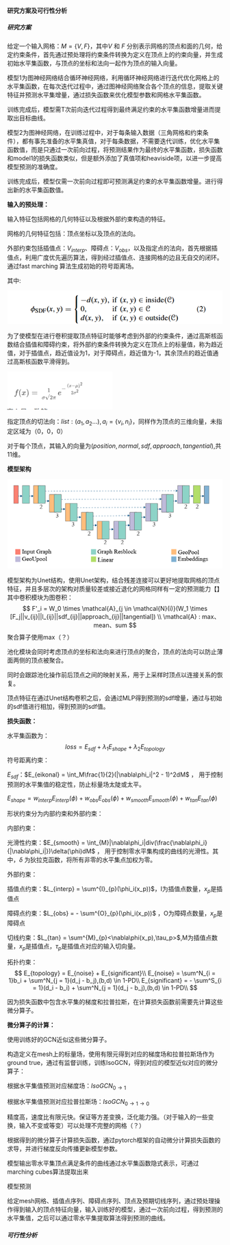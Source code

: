 #### 研究方案及可行性分析

##### 研究方案

给定一个输入网格：$M = \{V,F\}$，其中$V$ 和 $F$ 分别表示网格的顶点和面的几何，给定约束条件，首先通过预处理将约束条件转换为定义在顶点上的约束向量，并生成初始水平集函数，与顶点的坐标和法向一起作为顶点的输入向量。

模型1为图神经网络结合循环神经网络，利用循环神经网络进行迭代优化网格上的水平集函数，在每次迭代过程中，通过图神经网络聚合各个顶点的信息，提取关键特征并预测水平集增量，通过损失函数来优化模型参数和网格水平集函数。

训练完成后，模型需T次前向迭代过程得到最终满足约束的水平集函数增量进而提取出目标曲线。

模型2为图神经网络，在训练过程中，对于每条输入数据（三角网格和约束条件），都有事先准备的水平集真值，对于每条数据，不需要迭代训练，优化水平集函数值，而是只通过一次前向过程，将预测结果作为最终的水平集函数，损失函数和model1的损失函数类似，但是额外添加了真值项和heaviside项，以进一步提高模型预测的准确度。

训练完成后，模型仅需一次前向过程即可预测满足约束的水平集函数增量。进行得出新的水平集函数值。

**输入的预处理：**

输入特征包括网格的几何特征以及根据外部约束构造的特征。

网格的几何特征包括：顶点坐标以及顶点的法向。

外部约束包括插值点：$V_{interp}$、障碍点：$V_{obs}$，以及指定点的法向，首先根据插值点，利用广度优先遍历算法，得到经过插值点、连接网格的边且无自交的闭环。通过fast marching 算法生成初始的符号距离场。

其中:

![image-20241120154829171](https://raw.githubusercontent.com/poinne/md-pic/main/image-20241120154829171.png)

为了使模型在进行卷积提取顶点特征时能够考虑到外部的约束条件，通过高斯核函数结合插值和障碍约束，将外部约束条件转换为定义在顶点上的标量值，称为趋近值，对于插值点，趋近值设为1，对于障碍点，趋近值为-1，其余顶点的趋近值通过高斯核函数平滑得到。

![image-20241120172211249](https://raw.githubusercontent.com/poinne/md-pic/main/image-20241120172211249.png)

指定顶点的切法向：$list:(a_1,a_2...), a_i = \{v_i,n_i\}$，同样作为顶点的三维向量，未指定区域为（0，0，0）

对于每个顶点，其输入的向量为$(position, normal, sdf, approach, tangential)$,共11维。

**模型架构**

![image-20241120135548751](https://raw.githubusercontent.com/poinne/md-pic/main/image-20241120135548751.png)

模型架构为Unet结构，使用Unet架构，结合残差连接可以更好地提取网格的顶点特征，并且多层次的架构对质量较差或接近退化的网格同样有一定的预测能力【】其中卷积模块为图卷积：
$$
F'_i = W_0 \times \mathcal{A}_{j \in \mathcal{N}(i)}(W_1 \times [F_j||v_{ij}||l_{ij}||sdf_{ij}||approach_{ij}||tangential]) \\
\mathcal{A} : max、mean、sum
$$
聚合算子使用max（？）

池化模块会同时考虑顶点的坐标和法向来进行顶点的聚合，顶点的法向可以防止薄面两侧的顶点被聚合。

同时会跟踪池化操作前后顶点之间的映射关系，用于上采样时顶点以连接关系的恢复。

顶点特征在通过Unet结构卷积之后，会通过MLP得到预测的sdf增量，通过与初始的sdf值进行相加，得到预测的sdf值。

**损失函数：**

水平集函数为：
$$
loss  = E_{sdf} + \lambda_1E_{shape} +\lambda_2E_{topology}
$$
符号距离约束：

$E_{sdf}$：$E_{eikonal} = \int_M\frac{1}{2}(|\nabla\phi_i|^2 - 1)^2dM$ ， 用于控制预测的水平集值的稳定性，防止标量场太陡或太平。

$E_{shape} = w_{interp}E_{interp}(\phi) + w_{obs}E_{obs}(\phi) + w_{smooth}E_{smooth}(\phi) + w_{tan}E_{tan}(\phi)$

形状约束分为内部约束和外部约束：

内部约束：

光滑性约束：$E_{smooth} = \int_{M}|\nabla\phi_i|div(\frac{\nabla\phi_i}{|\nabla\phi_i|})\delta(\phi)dM$ ， 用于控制零水平集构成的曲线的光滑性。其中，$\delta$ 为狄拉克函数，将所有非零的水平集点加权为零。

外部约束：

插值点约束：$L_{interp} = \sum^{I}_{p}(\phi_i(x_p))$，I为插值点数量，$x_p$是插值点

障碍点约束：$L_{obs} = - \sum^{O}_{p}(\phi_i(x_p))$ ，O为障碍点数量，$x_p$是障碍点

切线约束：$L_{tan} = \sum^{M}_{p}<\nabla\phi(x_p),\tau_p>$,M为插值点数量，$x_p$是插值点，$\tau_p$是插值点对应的输入切向量。

拓扑约束：
$$
E_{topology} = E_{noise} + E_{significant}\\
E_{noise} = \sum^N_{i = 1}b_i + \sum^N_{j = 1}(d_j - b_j),(b,d) \in 1-PD\\
E_{significant} = - \sum^S_{i = 1}(d_i - b_i) + \sum^N_{j = 1}(d_j - b_j),(b,d) \in 1-PD\\
$$


因为损失函数中包含水平集的梯度和拉普拉斯，在计算损失函数前需要先计算这些微分算子。

**微分算子的计算：**

使用训练好的GCN近似这些微分算子。

构造定义在mesh上的标量场，使用有限元得到对应的梯度场和拉普拉斯场作为ground true，通过有监督训练，训练IsoGCN，得到对应的模型近似对应的微分算子：

根据水平集值预测对应梯度场：$IsoGCN_{0 \rightarrow 1}$

根据水平集值预测对应拉普拉斯场：$IsoGCN_{0 \rightarrow 1 \rightarrow 0}$

精度高，速度比有限元快。保证等方差变换，泛化能力强。（对于输入的一些变换，输入不变或等变）可以处理不完整的网格（？）

根据得到的微分算子计算损失函数，通过pytorch框架的自动微分计算损失函数的求导，并进行梯度反向传播更新模型参数。

模型输出零水平集顶点满足条件的曲线通过水平集函数隐式表示，可通过marching  cubes算法提取出来

模型预测

给定mesh网格、插值点序列、障碍点序列、顶点及预期切线序列，通过预处理操作得到输入的顶点特征向量，输入训练好的模型，通过一次前向过程，得到预测的水平集值，之后可以通过零水平集提取算法得到预测的曲线。

##### 可行性分析

